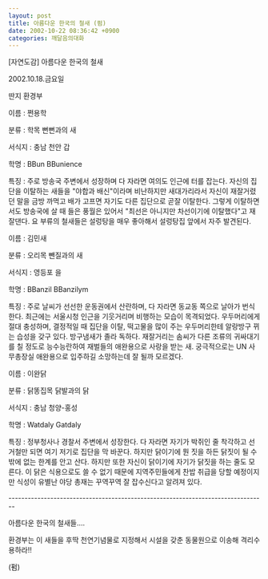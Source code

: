```yaml
---
layout: post
title: 아름다운 한국의 철새 (펌)
date: 2002-10-22 08:36:42 +0900
categories: 깨달음의대화
---
```

[자연도감] 아름다운 한국의 철새
  

  
2002.10.18.금요일
  
딴지 환경부
  

  

  

  

  
이름 : 쩐용학
  
분류 : 학목 뻔뻔과의 새
  
서식지 : 충남 천안 갑
  
학명 : BBun BBunience
  

  
특징 : 주로 방송국 주변에서 성장하며 다 자라면 여의도 인근에 터를 잡는다. 자신의 집단을 이탈하는 새들을 "야합과 배신"이라며 비난하지만 새대가리라서 자신이 재잘거렸던 말을 금방 까먹고 배가 고프면 자기도 다른 집단으로 곧잘 이탈한다. 그렇게 이탈하면서도 방송국에 살 때 들은 풍월은 있어서 "최선은 아니지만 차선이기에 이탈했다"고 재잘댄다. 요 부류의 철새들은 설렁탕을 매우 좋아해서 설렁탕집 앞에서 자주 발견된다.
  

  

  

  

  

  
이름 : 김민새
  
분류 : 오리목 뺀질과의 새
  
서식지 : 영등포 을
  
학명 : BBanzil BBanzilym
  

  
특징 : 주로 날씨가 선선한 운동권에서 산란하며, 다 자라면 동교동 쪽으로 날아가 번식한다. 최근에는 서울시청 인근을 기웃거리며 비행하는 모습이 목격되었다. 우두머리에게 절대 충성하며, 결정적일 때 집단을 이탈, 떡고물을 많이 주는 우두머리한테 알랑방구 뀌는 습성을 갖구 있다. 방구냄새가 졸라 독하다. 재잘거리는 솜씨가 다른 조류의 귀싸대기를 칠 정도로 능수능란하여 재벌들의 애완용으로 사랑을 받는 새. 궁극적으로는 UN 사무총장실 애완용으로 입주하길 소망하는데 잘 될까 모르겠다.
  

  

  

  

  

  
이름 : 이완닭
  
분류 : 닭똥집목 닭발과의 닭
  
서식지 : 충남 청양-홍성
  
학명 : Watdaly Gatdaly
  

  
특징 : 정부청사나 경찰서 주변에서 성장한다. 다 자라면 자기가 박쥐인 줄 착각하고 선거철만 되면 여기 저기로 집단을 막 바꾼다. 하지만 닭이기에 뭔 짓을 하든 닭짓이 될 수밖에 없는 한계를 안고 산다. 하지만 또한 자신이 닭이기에 자기가 닭짓을 하는 줄도 모른다. 이 닭은 식용으로도 쓸 수 없기 때문에 지역주민들에게 찬밥 취급을 당할 예정이지만 식성이 유별난 야당 총재는 꾸역꾸역 잘 잡수신다고 알려져 있다.
  

  

  

  
\---\---\---\---\---\---\---\---\---\---\---\---\---\---\---\---\---\---\---\---\---\---\---\---\---\-----
  
아름다운 한국의 철새들....
  
환경부는 이 새들을 후딱 천연기념물로 지정해서 시설을 갖춘 동물원으로 이송해 격리수용하라!!
  

  
(펌)
